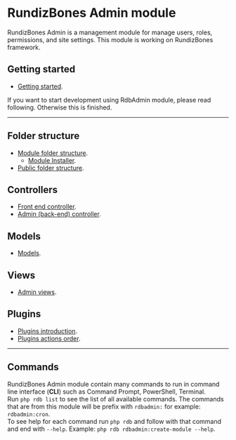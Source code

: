 # RundizBones Admin module

RundizBones Admin is a management module for manage users, roles, permissions, and site settings. This module is working on RundizBones framework.

## Getting started
* [Getting started](getting-started.md).

If you want to start development using RdbAdmin module, please read following. Otherwise this is finished.

---

## Folder structure

* [Module folder structure](module-folder-structure-for-rdbadmin.md).
	* [Module Installer](module-installer.md).
* [Public folder structure](public-folder-structure-for-rdbadmin.md).

## Controllers

* [Front end controller](frontend-controllers.md).
* [Admin (back-end) controller](admin-controllers.md).

## Models
* [Models](models.md).

## Views
* [Admin views](admin-views.md).

## Plugins
* [Plugins introduction](plugins-introduction.md).
* [Plugins actions order](plugins-actions-order.md).

---

## Commands
RundizBones Admin module contain many commands to run in command line interface (**CLI**) such as Command Prompt, PowerShell, Terminal.<br>
Run `php rdb list` to see the list of all available commands. 
The commands that are from this module will be prefix with `rdbadmin:` for example: `rdbadmin:cron`.<br>
To see help for each command run `php rdb` and follow with that command and end with `--help`. Example: `php rdb rdbadmin:create-module --help`.